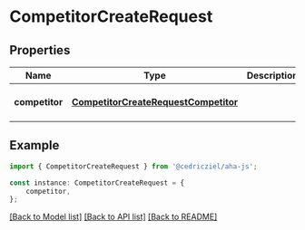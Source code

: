 # CompetitorCreateRequest


## Properties

Name | Type | Description | Notes
------------ | ------------- | ------------- | -------------
**competitor** | [**CompetitorCreateRequestCompetitor**](CompetitorCreateRequestCompetitor.md) |  | [optional] [default to undefined]

## Example

```typescript
import { CompetitorCreateRequest } from '@cedricziel/aha-js';

const instance: CompetitorCreateRequest = {
    competitor,
};
```

[[Back to Model list]](../README.md#documentation-for-models) [[Back to API list]](../README.md#documentation-for-api-endpoints) [[Back to README]](../README.md)
